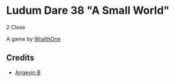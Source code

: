 # Ludum Dare 38 "A Small World"

2 Close

A game by [WraithOne](https://twitter.com/WraithOne)

## Credits
* [Angevin B](http://www.incompetech.com/music/royalty-free/index.html?collection=003)